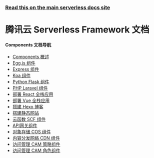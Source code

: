 <!--
title: Tencent Cloud - 腾讯云函数 (SCF) CLI 文档
menuText: Tencent CLI
menuOrder: 3
layout: Doc
-->

<!-- DOCS-SITE-LINK:START automatically generated  -->

### [Read this on the main serverless docs site](https://www.serverless.com/framework/docs/providers/tencent/)

<!-- DOCS-SITE-LINK:END -->

# 腾讯云 Serverless Framework 文档

  <div class="docsSection">
    <div class="docsSectionSubHeader">
      <h4>Components 文档导航</h4>
    </div>
    <div class="docsProviderItems">
      <ul>
        <li><a href="./components/README.md">Components 概述</a></li>
        <li><a href="./components/high-level-components/tencent-egg.md">Egg.js 组件</a></li>
        <li><a href="./components/high-level-components/tencent-express.md">Express 组件</a></li>
        <li><a href="./components/high-level-components/tencent-koa.md">Koa 组件</a></li>
        <li><a href="./components/high-level-components/tencent-flask.md"> Python Flask 组件</a></li>
        <li><a href="./components/high-level-components/tencent-laravel.md"> PHP Laravel 组件</a></li>
        <li><a href="./components/high-level-components/tencent-react-full-stack.md">部署 React 全栈应用</a></li>
        <li><a href="./components/high-level-components/tencent-vue-full-stack.md">部署 Vue 全栈应用</a></li>
        <li><a href="./components/high-level-components/tencent-hexo.md">搭建 Hexo 博客</a></li>
        <li><a href="./components/high-level-components/tencent-website.md">搭建静态网站</a></li>
        <li><a href="./components/basic-components/tencent-scf.md">云函数 SCF 组件</a></li>
        <li><a href="./components/basic-components/tencent-apigateway.md">API网关组件</a></li>
        <li><a href="./components/basic-components/tencent-cos.md">对象存储 COS 组件</a></li>
        <li><a href="./components/basic-components/tencent-cdn.md">内容分发网络 CDN 组件</a></li>
        <li><a href="./components/basic-components/tencent-cam-policy.md">访问管理 CAM 策略组件</a></li>
        <li><a href="./components/basic-components/tencent-cam-role.md">访问管理 CAM 角色组件</a></li>
      </ul>
    </div>
  </div>
